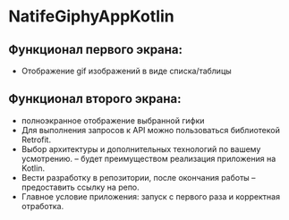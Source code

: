# NatifeGiphyAppKotlin
## Функционал первого экрана:

- Отображение gif изображений в виде списка/таблицы

## **Функционал второго экрана:**

- полноэкранное отображение выбранной гифки
- Для выполнения запросов к API можно пользоваться библиотекой Retrofit.
- Выбор архитектуры и дополнительных технологий по вашему усмотрению.
– будет преимуществом реализация приложения на Kotlin.
- Вести разработку в репозитории, после окончания работы – предоставить ссылку на репо.
- Главное условие приложения: запуск с первого раза и корректная отработка.
